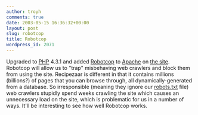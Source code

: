 ```yaml
---
author: troyh
comments: true
date: 2003-05-15 16:36:32+00:00
layout: post
slug: robotcop
title: Robotcop
wordpress_id: 2071
---
```


Upgraded to [PHP](http://php.net) 4.3.1 and added [Robotcop](http://www.robotcop.org/) to [Apache](http://httpd.apache.org) on [the site](http://recipezaar.com). Robotcop will allow us to "trap" misbehaving web crawlers and block them from using the site. Recipezaar is different in that it contains millions (billions?) of pages that you can browse through, all dynamically-generated from a database. So irresponsible (meaning they ignore our [robots.txt](http://www.robotstxt.org/wc/robots.html) file) web crawlers stupidly spend weeks crawling the site which causes an unnecessary load on the site, which is problematic for us in a number of ways. It'll be interesting to see how well Robotcop works.
